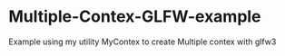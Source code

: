 # Multiple-Contex-GLFW-example
Example using my utility MyContex to create Multiple contex with glfw3 
